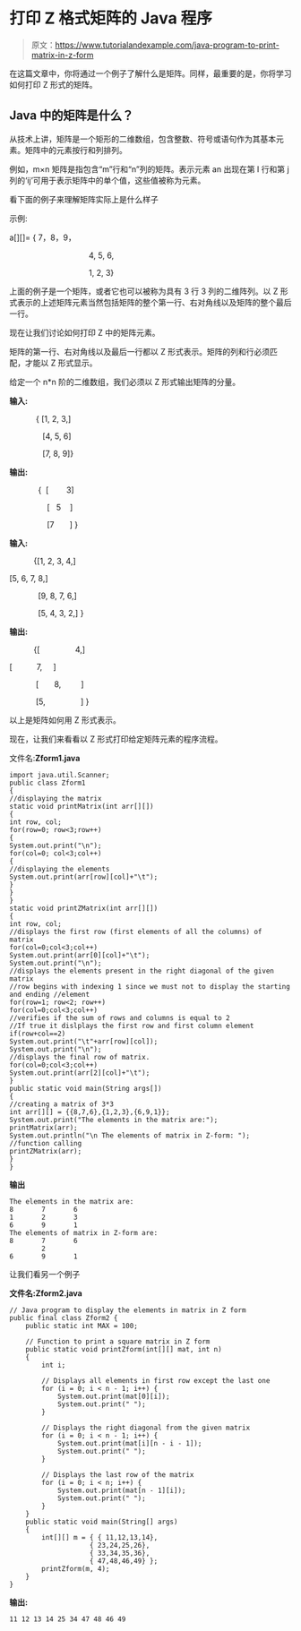 # 打印 Z 格式矩阵的 Java 程序

> 原文：<https://www.tutorialandexample.com/java-program-to-print-matrix-in-z-form>

在这篇文章中，你将通过一个例子了解什么是矩阵。同样，最重要的是，你将学习如何打印 Z 形式的矩阵。

## Java 中的矩阵是什么？

从技术上讲，矩阵是一个矩形的二维数组，包含整数、符号或语句作为其基本元素。矩阵中的元素按行和列排列。

例如，m×n 矩阵是指包含“m”行和“n”列的矩阵。表示元素 an 出现在第 I 行和第 j 列的‘ij’可用于表示矩阵中的单个值，这些值被称为元素。

看下面的例子来理解矩阵实际上是什么样子

示例:

a[][]= { 7，8，9，

                                    4, 5, 6,

                                    1, 2, 3}

上面的例子是一个矩阵，或者它也可以被称为具有 3 行 3 列的二维阵列。以 Z 形式表示的上述矩阵元素当然包括矩阵的整个第一行、右对角线以及矩阵的整个最后一行。

现在让我们讨论如何打印 Z 中的矩阵元素。

矩阵的第一行、右对角线以及最后一行都以 Z 形式表示。矩阵的列和行必须匹配，才能以 Z 形式显示。

给定一个 n*n 阶的二维数组，我们必须以 Z 形式输出矩阵的分量。

**输入:**

            { [1, 2, 3,]

               [4, 5, 6]

               [7, 8, 9]}

**输出:**

             {  [        3]

                 [   5    ]

                 [7       ] }

**输入:**

           {[1, 2, 3, 4,]

[5, 6, 7, 8,]

             [9, 8, 7, 6,]

             [5, 4, 3, 2,] }

**输出:**

           {[                4,]

[           7,     ]

            [       8,         ]

            [5,                ] }

以上是矩阵如何用 Z 形式表示。

现在，让我们来看看以 Z 形式打印给定矩阵元素的程序流程。

文件名:**Zform1.java**

```
import java.util.Scanner;  
public class Zform1  
{  
//displaying the matrix 
static void printMatrix(int arr[][])  
{  
int row, col;   
for(row=0; row<3;row++)  
{  
System.out.print("\n"); 
for(col=0; col<3;col++)  
{  
//displaying the elements       
System.out.print(arr[row][col]+"\t");  
}  
}  
}    
static void printZMatrix(int arr[][])  
{  
int row, col;  
//displays the first row (first elements of all the columns) of matrix  
for(col=0;col<3;col++)  
System.out.print(arr[0][col]+"\t");  
System.out.print("\n");          
//displays the elements present in the right diagonal of the given matrix
//row begins with indexing 1 since we must not to display the starting and ending //element  
for(row=1; row<2; row++)  
for(col=0;col<3;col++)  
//verifies if the sum of rows and columns is equal to 2  
//If true it dislplays the first row and first column element  
if(row+col==2)  
System.out.print("\t"+arr[row][col]);  
System.out.print("\n");  
//displays the final row of matrix.
for(col=0;col<3;col++)  
System.out.print(arr[2][col]+"\t");  
}  
public static void main(String args[])  
{  
//creating a matrix of 3*3   
int arr[][] = {{8,7,6},{1,2,3},{6,9,1}};  
System.out.print("The elements in the matrix are:");  
printMatrix(arr);  
System.out.println("\n The elements of matrix in Z-form: ");  
//function calling  
printZMatrix(arr);  
}  
}   
```

**输出**

```
The elements in the matrix are:
8       7       6
1       2       3
6       9       1
The elements of matrix in Z-form are:
8       7       6
        2
6       9       1
```

让我们看另一个例子

**文件名:Zform2.java**

```
// Java program to display the elements in matrix in Z form
public final class Zform2 {
	public static int MAX = 100;

	// Function to print a square matrix in Z form
	public static void printZform(int[][] mat, int n)
	{
		int i;

		// Displays all elements in first row except the last one
		for (i = 0; i < n - 1; i++) {
			System.out.print(mat[0][i]);
			System.out.print(" ");
		}

		// Displays the right diagonal from the given matrix
		for (i = 0; i < n - 1; i++) {
			System.out.print(mat[i][n - i - 1]);
			System.out.print(" ");
		}

		// Displays the last row of the matrix
		for (i = 0; i < n; i++) {
			System.out.print(mat[n - 1][i]);
			System.out.print(" ");
		}
	}
	public static void main(String[] args)
	{
		int[][] m = { { 11,12,13,14},
			        { 23,24,25,26},
			        { 33,34,35,36},
			        { 47,48,46,49} };
		printZform(m, 4);
	}
} 
```

**输出:**

```
11 12 13 14 25 34 47 48 46 49
```